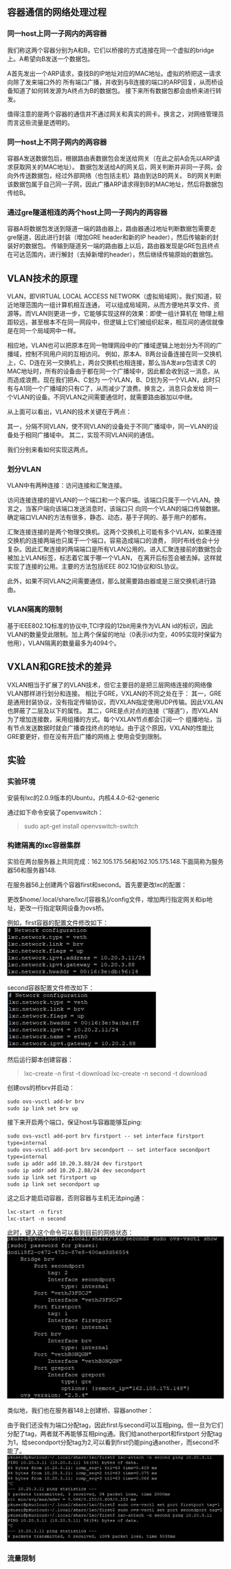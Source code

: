 ## 容器通信的网络处理过程

### 同一host上同一子网内的两容器
我们称这两个容器分别为A和B，它们以桥接的方式连接在同一个虚拟的bridge上。A希望向B发送一个数据包。

A首先发出一个ARP请求，查找B的IP地址对应的MAC地址。虚拟的桥把这一请求向除了发来端口外的
所有端口广播，并收到与B连接的端口的ARP回复，从而桥设备知道了如何转发源为A终点为B的数据包。
接下来所有数据包都会由桥来进行转发。

值得注意的是两个容器的通信并不通过网关和真实的网卡。换言之，对网络管理员而言这些流量是透明的。

### 同一host上不同子网内的两容器
容器A发送数据包后，根据路由表数据包会发送给网关（在此之前A会先以ARP请求获取网关的MAC地址）。
数据包发送给A的网关后，网关判断并非同一子网，会向外传送数据包，经过外部网络（也包括主机）路由到达B的网关。
B的网关判断该数据包属于自己同一子网，因此广播ARP请求得到B的MAC地址，然后将数据包传给B。

### 通过gre隧道相连的两个host上同一子网内的两容器
容器A将数据包发送到隧道一端的路由器上，路由器通过地址判断数据包需要走gre隧道，因此进行封装（增加GRE header和新的IP header），然后传输新的封装好的数据包。
传输到隧道另一端的路由器上以后，路由器发现是GRE包且终点在可达范围内，进行解封（去掉新增的header），然后继续传输原始的数据包。

## VLAN技术的原理
VLAN，即VIRTUAL LOCAL ACCESS NETWORK（虚拟局域网）。我们知道，较近地理范围内一组计算机相互连通，
可以组成局域网，从而方便地共享文件、资源等。而VLAN则更进一步，它能够实现这样的效果：即使一组计算机在
物理上相距较远，甚至根本不在同一网段中，但逻辑上它们被组织起来，相互间的通信就像是在同一个局域网中一样。

相应地，VLAN也可以把原本在同一物理网段中的广播域逻辑上地划分为不同的广播域，控制不同用户间的互相访问。
例如，原本A、B两台设备连接在同一交换机上，C、D连在另一交换机上，两台交换机也相连接，那么当A发arp包请求
C的MAC地址时，所有的设备由于都在同一个广播域中，因此都会收到这一消息，从而造成浪费。现在我们把A、C划为
一个VLAN，B、D划为另一个VLAN，此时只有与A1同一个广播域的只有C了，从而减少了浪费。换言之，消息只会发给
同一个VLAN的设备。不同VLAN之间需要通信时，就需要路由器加以中继。

从上面可以看出，VLAN的技术关键在于两点：

其一，分隔不同VLAN，使不同VLAN的设备处于不同广播域中，同一VLAN的设备处于相同广播域中。
其二，实现不同VLAN间的通信。

我们分别来看如何实现这两点。

### 划分VLAN
VLAN中有两种连接：访问连接和汇聚连接。

访问连接连接的是VLAN的一个端口和一个客户端。该端口只属于一个VLAN。换言之，当客户端向该端口发送消息时，该端口只
向同一个VLAN的端口传输数据。确定端口VLAN的方法有很多，静态、动态，基于子网的、基于用户的都有。

汇聚连接连接的是两个物理交换机。这两个交换机上可能有多个VLAN，如果连接交换机的连接两端也只属于一个端口，容易造成端口的浪费，
同时布线也会十分复杂。因此汇聚连接的两端端口是所有VLAN公用的。进入汇聚连接前的数据包会被加上VLAN标签，标志着它属于哪一个VLAN，
在离开后标签会被去掉。这样就实现了连接的公用。主要的方法包括IEEE 802.1Q协议和ISL协议。

此外，如果不同VLAN之间需要通信，那么就需要路由器或是三层交换机进行路由。

### VLAN隔离的限制
基于IEEE802.1Q标准的协议中,TCI字段的12bit用来作为VLAN id的标识，因此VLAN的数量受此限制。加上两个保留的地址（0表示id为空，4095实现时保留为他用），VLAN隔离的数量最多为4094个。

## VXLAN和GRE技术的差异

VXLAN相当于扩展了的VLAN技术，但它主要目的是把三层网络连接的网络像VLAN那样进行划分和连接。
相比于GRE，VXLAN的不同之处在于：
其一，GRE是通用封装协议，没有指定传输协议，而VXLAN指定使用UDP传输。因此VXLAN也屏蔽了二层及以下的属性。
其二，GRE是点对点的连接（“隧道”），而VXLAN为了增加连接数，采用组播的方式。每个VXLAN节点都会订阅一个
组播地址，当有节点发送数据时就会广播查找终点的地址。由于这个原因，VXLAN的性能比GRE要更好，但在没有开启广播的网络上
使用会受到限制。

## 实验
### 实验环境
安装有lxc的2.0.9版本的Ubuntu，内核4.4.0-62-generic

通过如下命令安装了openvswitch：
> sudo apt-get install openvswitch-switch

### 构建隔离的lxc容器集群
实验在两台服务器上共同完成：162.105.175.56和162.105.175.148.下面简称为服务器56和服务器148.

在服务器56上创建两个容器first和second。首先要更改lxc的配置：

更改$home/.local/share/lxc/[容器名]/config文件，增加两行指定网关和ip地址，更改一行指定联网设备为ovs桥。

例如，first容器的配置文件修改如下：
![image](https://github.com/Patric-Lee/OSPractice/blob/master/Lab4/image/network_config.JPG)

second容器配置文件修改如下：
![image](https://github.com/Patric-Lee/OSPractice/blob/master/Lab4/image/second_net_config.JPG)

然后运行脚本创建容器：
> lxc-create -n first -t download
> lxc-create -n second -t download

创建ovs的桥brv并启动：
```
sudo ovs-vsctl add-br brv
sudo ip link set brv up

```
接下来开启两个端口，保证host与容器能够互ping:
```
sudo ovs-vsctl add-port brv firstport -- set interface firstport type=internal
sudo ovs-vsctl add-port brv secondport -- set interface secondport type=internal
sudo ip addr add 10.20.3.88/24 dev firstport
sudo ip addr add 10.20.2.88/24 dev secondport
sudo ip link set firstport up
sudo ip link set secondport up

```

这之后才能启动容器，否则容器与主机无法ping通：
```
lxc-start -n first
lxc-start -n second
```

此时，键入这个命令可以看到目前的网络状态：
![image](https://github.com/Patric-Lee/OSPractice/blob/master/Lab4/image/ovs_show.JPG)


类似地，我们也在服务器148上创建桥、容器another：

由于我们还没有为端口分配tag，因此first与second可以互相ping。但一旦为它们分配了tag，两者就不再能够互相ping通。我们给anotherport和firstport
分配tag为1，给secondport分配tag为2,可以看到first仍能ping通another，而second不能了。
![image](https://github.com/Patric-Lee/OSPractice/blob/master/Lab4/image/different_vlan.JPG)

### 流量限制





